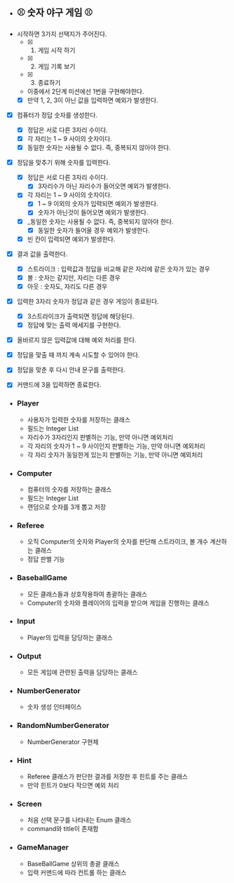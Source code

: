 -  ## ⚾️ 숫자 야구 게임️️ ⚾ ️
- 시작하면 3가지 선택지가 주어진다.
  - [x] 1. 게임 시작 하기
  - [x] 2. 게임 기록 보기
  - [x] 3. 종료하기
  - 이중에서 2단계 미션에선 1번을 구현해야한다.
  - [x] 만약 1, 2, 3이 아닌 값을 입력하면 예외가 발생한다.
- [x] 컴퓨터가 정답 숫자를 생성한다.
  - [x] 정답은 서로 다른 3자리 수이다.
  - [x] 각 자리는 1 ~ 9 사이의 숫자이다.
  - [x] 동일한 숫자는 사용될 수 없다. 즉, 중복되지 않아야 한다.
- [x] 정답을 맞추기 위해 숫자를 입력한다.
    - [x] 정답은 서로 다른 3자리 수이다.
        - [x] 3자리수가 아닌 자리수가 들어오면 예외가 발생한다.
    - [x] 각 자리는 1 ~ 9 사이의 숫자이다.
        - [x] 1 ~ 9 이외의 숫자가 입력되면 예외가 발생한다.
        - [x] 숫자가 아닌것이 들어오면 예외가 발생한다.
    - [x] _동일한 숫자는 사용될 수 없다. 즉, 중복되지 않아야 한다.
        - [x] 동일한 숫자가 들어올 경우 예외가 발생한다.
    - [x] 빈 칸이 입력되면 예외가 발생한다.
- [x] 결과 값을 출력한다.
  - [x]  스트라이크 : 입력값과 정답을 비교해 같은 자리에 같은 숫자가 있는 경우
  - [x]  볼 : 숫자는 같지만, 자리는 다른 경우
  - [x]  아웃 : 숫자도, 자리도 다른 경우
- [x] 입력한 3자리 숫자가 정답과 같은 경우 게임이 종료된다.
  - [x] 3스트라이크가 출력되면 정답에 해당된다.
  - [x] 정답에 맞는 출력 메세지를 구현한다.
- [x] 올바르지 않은 입력값에 대해 예외 처리를 한다.
- [x] 정답을 맞출 때 까지 계속 시도할 수 있어야 한다.
- [x] 정답을 맞춘 후 다시 안내 문구를 출력한다.
- [x] 커맨드에 3을 입력하면 종료한다.





- ### Player
  - 사용자가 입력한 숫자를 저장하는 클래스
  - 필드는 Integer List
  - 자리수가 3자리인지 판별하는 기능, 만약 아니면 예외처리
  - 각 자리의 숫자가 1 ~ 9 사이인지 판별하는 기능, 만약 아니면 예외처리
  - 각 자리 숫자가 동일한게 있는지 판별하는 기능, 만약 아니면 예외처리
  
- ### Computer
  - 컴퓨터의 숫자를 저장하는 클래스
  - 필드는 Integer List
  - 랜덤으로 숫자를 3개 뽑고 저장
  
- ### Referee
  - 오직 Computer의 숫자와 Player의 숫자를 판단해 스트라이크, 볼 개수 계산하는 클래스
  - 정답 판별 기능 

- ### BaseballGame
  - 모든 클래스들과 상호작용하여 총괄하는 클래스
  - Computer의 숫자와 플레이어의 입력을 받으며 게임을 진행하는 클래스

- ### Input
  - Player의 입력을 담당하는 클래스

- ### Output
  - 모든 게임에 관련된 출력을 담당하는 클래스
  
- ### NumberGenerator
  - 숫자 생성 인터페이스

- ### RandomNumberGenerator
  - NumberGenerator 구현체

- ### Hint
  - Referee 클래스가 판단한 결과를 저장한 후 힌트를 주는 클래스
  - 만약 힌트가 0보다 작으면 예외 처리

- ### Screen
  - 처음 선택 문구를 나타내는 Enum 클래스
  - command와 title이 존재함

- ### GameManager
  - BaseBallGame 상위의 총괄 클래스
  - 입력 커맨드에 따라 컨트롤 하는 클래스
